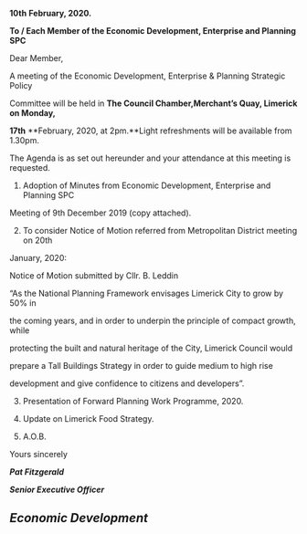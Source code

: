 **10th** **February, 2020.**

**To / Each Member of the Economic Development, Enterprise and Planning SPC**

Dear Member,

A meeting of the Economic Development, Enterprise & Planning Strategic Policy

Committee will be held in **The Council Chamber,Merchant’s Quay, Limerick on Monday,**

**17th** **February, 2020, at 2pm.**Light refreshments will be available from 1.30pm.

The Agenda is as set out hereunder and your attendance at this meeting is requested.

1. Adoption of Minutes from Economic Development, Enterprise and Planning SPC

Meeting of 9th December 2019 (copy attached).

2. To consider Notice of Motion referred from Metropolitan District meeting on 20th

January, 2020:

Notice of Motion submitted by Cllr. B. Leddin

“As the National Planning Framework envisages Limerick City to grow by 50% in

the coming years, and in order to underpin the principle of compact growth, while

protecting the built and natural heritage of the City, Limerick Council would

prepare a Tall Buildings Strategy in order to guide medium to high rise

development and give confidence to citizens and developers”.

3. Presentation of Forward Planning Work Programme, 2020.

4. Update on Limerick Food Strategy.

5. A.O.B.

Yours sincerely

***Pat Fitzgerald***

***Senior Executive Officer***

***Economic Development***
---
